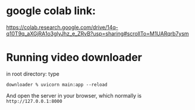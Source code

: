 # google colab link:

https://colab.research.google.com/drive/14q-q10T9q_aXGjRA1o3glyJhz_e_ZRvB?usp=sharing#scrollTo=M1UARqrb7ysm

# Running video downloader

in root directory: type
```
downloader % uvicorn main:app --reload
```

And open the server in your browser, which normally is `http://127.0.0.1:8000`
